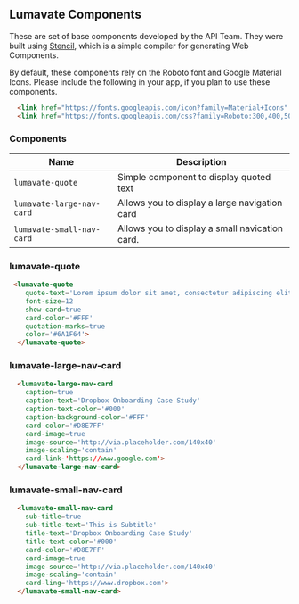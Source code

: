 ## Lumavate Components

These are set of base components developed by the API Team.  They were built using [Stencil](https://stenciljs.com/), which is a simple compiler for
generating Web Components.

By default, these components rely on the Roboto font and Google Material Icons.  Please include the following in your app, if you plan to use these
components.

```html
  <link href="https://fonts.googleapis.com/icon?family=Material+Icons" rel="stylesheet">
  <link href="https://fonts.googleapis.com/css?family=Roboto:300,400,500" rel="stylesheet">
```

### Components

| Name      | Description                             |
| -------------- | ---                                     |
| `lumavate-quote` | Simple component to display quoted text |
| `lumavate-large-nav-card`      | Allows you to display a large navigation card  |
| `lumavate-small-nav-card`     | Allows you to display a small navication card. |


### lumavate-quote
```html
 <lumavate-quote
    quote-text='Lorem ipsum dolor sit amet, consectetur adipiscing elit, sed do eiusmod tempor incididunt ut labore et dolore magna aliqua.'
    font-size=12
    show-card=true
    card-color='#FFF'
    quotation-marks=true
    color='#6A1F64'>
  </lumavate-quote>
```

### lumavate-large-nav-card
```html
  <lumavate-large-nav-card
    caption=true
    caption-text='Dropbox Onboarding Case Study'
    caption-text-color='#000'
    caption-background-color='#FFF'
    card-color='#D8E7FF'
    card-image=true
    image-source='http://via.placeholder.com/140x40'
    image-scaling='contain'
    card-link-'https://www.google.com'>
  </lumavate-large-nav-card>
```

### lumavate-small-nav-card
```html
  <lumavate-small-nav-card
    sub-title=true
    sub-title-text='This is Subtitle'
    title-text='Dropbox Onboarding Case Study'
    title-text-color='#000'
    card-color='#D8E7FF'
    card-image=true
    image-source='http://via.placeholder.com/140x40'
    image-scaling='contain'
    card-ling='https://www.dropbox.com'>
  </lumavate-small-nav-card>
```
